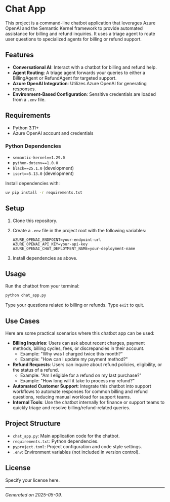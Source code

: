 # Chat App

This project is a command-line chatbot application that leverages Azure OpenAI and the Semantic Kernel framework to provide automated assistance for billing and refund inquiries. It uses a triage agent to route user questions to specialized agents for billing or refund support.

## Features

- **Conversational AI**: Interact with a chatbot for billing and refund help.
- **Agent Routing**: A triage agent forwards your queries to either a BillingAgent or RefundAgent for targeted support.
- **Azure OpenAI Integration**: Utilizes Azure OpenAI for generating responses.
- **Environment-Based Configuration**: Sensitive credentials are loaded from a `.env` file.

## Requirements

- Python 3.11+
- Azure OpenAI account and credentials

### Python Dependencies

- `semantic-kernel==1.29.0`
- `python-dotenv==1.0.0`
- `black==25.1.0` (development)
- `isort==5.13.0` (development)

Install dependencies with:

```bash
uv pip install -r requirements.txt
```

## Setup

1. Clone this repository.
2. Create a `.env` file in the project root with the following variables:

   ```env
   AZURE_OPENAI_ENDPOINT=your-endpoint-url
   AZURE_OPENAI_API_KEY=your-api-key
   AZURE_OPENAI_CHAT_DEPLOYMENT_NAME=your-deployment-name
   ```

3. Install dependencies as above.

## Usage

Run the chatbot from your terminal:

```bash
python chat_app.py
```

Type your questions related to billing or refunds. Type `exit` to quit.

## Use Cases

Here are some practical scenarios where this chatbot app can be used:

- **Billing Inquiries**: Users can ask about recent charges, payment methods, billing cycles, fees, or discrepancies in their account.
  - Example: "Why was I charged twice this month?"
  - Example: "How can I update my payment method?"
- **Refund Requests**: Users can inquire about refund policies, eligibility, or the status of a refund.
  - Example: "Am I eligible for a refund on my last purchase?"
  - Example: "How long will it take to process my refund?"
- **Automated Customer Support**: Integrate this chatbot into support workflows to automate responses for common billing and refund questions, reducing manual workload for support teams.
- **Internal Tools**: Use the chatbot internally for finance or support teams to quickly triage and resolve billing/refund-related queries.

## Project Structure

- `chat_app.py`: Main application code for the chatbot.
- `requirements.txt`: Python dependencies.
- `pyproject.toml`: Project configuration and code style settings.
- `.env`: Environment variables (not included in version control).

## License

Specify your license here.

---
*Generated on 2025-05-09.*
